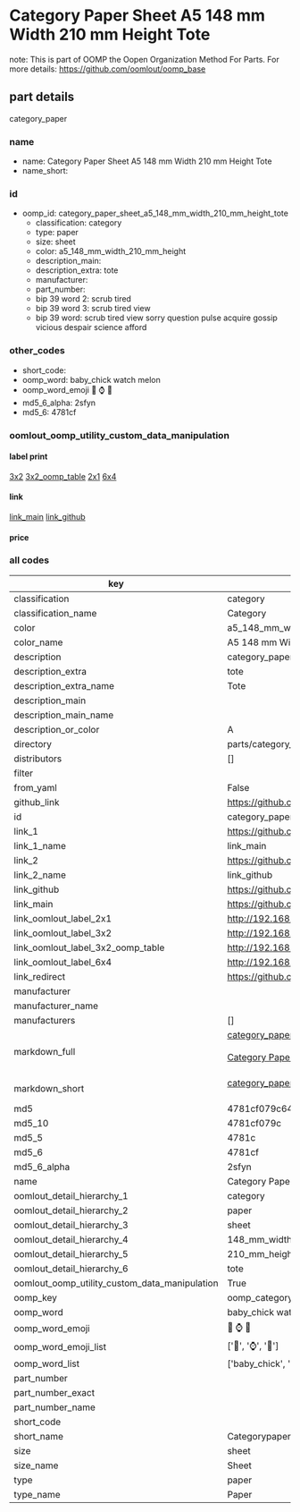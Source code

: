 # Category Paper Sheet A5 148 mm Width 210 mm Height Tote  

note: This is part of OOMP the Oopen Organization Method For Parts. For more details: https://github.com/oomlout/oomp_base

##  part details
  



category_paper



### name
* name: Category Paper Sheet A5 148 mm Width 210 mm Height Tote
* name_short: 
### id
* oomp_id: category_paper_sheet_a5_148_mm_width_210_mm_height_tote
  * classification: category
  * type: paper
  * size: sheet
  * color: a5_148_mm_width_210_mm_height
  * description_main: 
  * description_extra: tote
  * manufacturer: 
  * part_number: 
  * bip 39 word 2: scrub tired
  * bip 39 word 3: scrub tired view
  * bip 39 word: scrub tired view sorry question pulse acquire gossip vicious despair science afford

### other_codes
* short_code: 
* oomp_word: baby_chick watch melon
* oomp_word_emoji :baby_chick: :watch: :melon:
* md5_6_alpha: 2sfyn
* md5_6: 4781cf






### oomlout_oomp_utility_custom_data_manipulation
#### label print
[3x2](http://192.168.1.245:1112/?label=oomp%202sfyn)
[3x2_oomp_table](http://192.168.1.108:1112/?label=oomp%202sfyn)
[2x1](http://192.168.1.242:1112/?label=oomp%202sfyn)
[6x4](http://192.168.1.55:1112/?label=oomp%202sfyn)    

#### link

[link_main](https://github.com/oomlout/oomlout_oomp_version_1_messy/tree/main/parts/category_paper_sheet_a5_148_mm_width_210_mm_height_tote) [link_github](https://github.com/oomlout/oomlout_oomp_version_1_messy/tree/main/parts/category_paper_sheet_a5_148_mm_width_210_mm_height_tote)                             

#### price







### all codes 
| key | value |  
| --- | --- |  
| classification | category |  
| classification_name | Category |  
| color | a5_148_mm_width_210_mm_height |  
| color_name | A5 148 mm Width 210 mm Height |  
| description | category_paper |  
| description_extra | tote |  
| description_extra_name | Tote |  
| description_main |  |  
| description_main_name |  |  
| description_or_color | A  |  
| directory | parts/category_paper_sheet_a5_148_mm_width_210_mm_height_tote |  
| distributors | [] |  
| filter |  |  
| from_yaml | False |  
| github_link | https://github.com/oomlout/oomlout_oomp_part_src/tree/main/parts/category_paper_sheet_a5_148_mm_width_210_mm_height_tote |  
| id | category_paper_sheet_a5_148_mm_width_210_mm_height_tote |  
| link_1 | https://github.com/oomlout/oomlout_oomp_version_1_messy/tree/main/parts/category_paper_sheet_a5_148_mm_width_210_mm_height_tote |  
| link_1_name | link_main |  
| link_2 | https://github.com/oomlout/oomlout_oomp_version_1_messy/tree/main/parts/category_paper_sheet_a5_148_mm_width_210_mm_height_tote |  
| link_2_name | link_github |  
| link_github | https://github.com/oomlout/oomlout_oomp_version_1_messy/tree/main/parts/category_paper_sheet_a5_148_mm_width_210_mm_height_tote |  
| link_main | https://github.com/oomlout/oomlout_oomp_version_1_messy/tree/main/parts/category_paper_sheet_a5_148_mm_width_210_mm_height_tote |  
| link_oomlout_label_2x1 | http://192.168.1.242:1112/?label=oomp%202sfyn |  
| link_oomlout_label_3x2 | http://192.168.1.245:1112/?label=oomp%202sfyn |  
| link_oomlout_label_3x2_oomp_table | http://192.168.1.108:1112/?label=oomp%202sfyn |  
| link_oomlout_label_6x4 | http://192.168.1.55:1112/?label=oomp%202sfyn |  
| link_redirect | https://github.com/oomlout/oomlout_oomp_version_1_messy/tree/main/parts/category_paper_sheet_a5_148_mm_width_210_mm_height_tote |  
| manufacturer |  |  
| manufacturer_name |  |  
| manufacturers | [] |  
| markdown_full | [category_paper_sheet_a5_148_mm_width_210_mm_height_tote](none)<br>[](none)<br>[Category Paper Sheet A5 148 Mm Width 210 Mm Height Tote](none)<br><br> |  
| markdown_short | [category_paper_sheet_a5_148_mm_width_210_mm_height_tote](none)<br><br> |  
| md5 | 4781cf079c64e046b657ccf7e7f8ae0e |  
| md5_10 | 4781cf079c |  
| md5_5 | 4781c |  
| md5_6 | 4781cf |  
| md5_6_alpha | 2sfyn |  
| name | Category Paper Sheet A5 148 mm Width 210 mm Height Tote |  
| oomlout_detail_hierarchy_1 | category |  
| oomlout_detail_hierarchy_2 | paper |  
| oomlout_detail_hierarchy_3 | sheet |  
| oomlout_detail_hierarchy_4 | 148_mm_width |  
| oomlout_detail_hierarchy_5 | 210_mm_height |  
| oomlout_detail_hierarchy_6 | tote |  
| oomlout_oomp_utility_custom_data_manipulation | True |  
| oomp_key | oomp_category_paper_sheet_a5_148_mm_width_210_mm_height_tote |  
| oomp_word | baby_chick watch melon |  
| oomp_word_emoji | :baby_chick: :watch: :melon: |  
| oomp_word_emoji_list | [':baby_chick:', ':watch:', ':melon:'] |  
| oomp_word_list | ['baby_chick', 'watch', 'melon'] |  
| part_number |  |  
| part_number_exact |  |  
| part_number_name |  |  
| short_code |  |  
| short_name | Categorypaper |  
| size | sheet |  
| size_name | Sheet |  
| type | paper |  
| type_name | Paper |  
